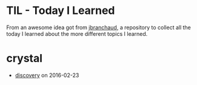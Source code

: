 # TIL - Today I Learned

From an awesome idea got from [jbranchaud](https://github.com/jbranchaud/til), a
repository to collect all the today I learned about the more different topics I
learned.

# crystal

- [discovery](tils/crystal/2016-02-23-discovery.md) on 2016-02-23

